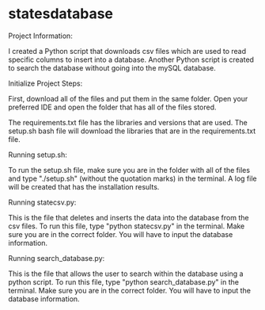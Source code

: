 # statesdatabase
Project Information:

I created a Python script that downloads csv files which are used to read specific columns to insert into a database. Another Python script is created to search the database without going into the mySQL database. 

Initialize Project Steps:

First, download all of the files and put them in the same folder. Open your preferred IDE and open the folder that has all of the files stored. 

The requirements.txt file has the libraries and versions that are used. The setup.sh bash file will download the libraries that are in the requirements.txt file.

Running setup.sh:

To run the setup.sh file, make sure you are in the folder with all of the files and type "./setup.sh" (without the quotation marks) in the terminal. A log file will be created that has the installation results. 

Running statecsv.py:

This is the file that deletes and inserts the data into the database from the csv files. To run this file, type "python statecsv.py" in the terminal. Make sure you are in the correct folder. You will have to input the database information.

Running search_database.py: 

This is the file that allows the user to search within the database using a python script. To run this file, type "python search_database.py" in the terminal. Make sure you are in the correct folder. You will have to input the database information.
